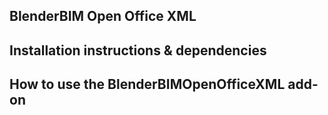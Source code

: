 ## BlenderBIM Open Office XML

## Installation instructions & dependencies

## How to use the BlenderBIMOpenOfficeXML add-on


